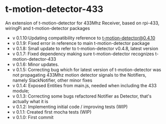 # t-motion-detector-433
An extension of t-motion-detector for 433Mhz Receiver, based on rpi-433, wiringPi and t-motion-detector packages  

* v 0.1.10:Updating compatibility reference to t-motion-detector@0.4.10  
* v 0.1.9: Fixed error in reference to main t-motion-detector package   
* v 0.1.8: Small update to refer to t-motion-detector v0.4.8, latest version  
* v 0.1.7: Fixed dependency making sure t-motion-detector recognizes t-motion-detector-433
* v 0.1.6: Minor updates.
* v 0.1.5: Correcting bug which for latest version of t-motion-detector was not propagating 433Mhz motion detector signals to the Notifiers, namely SlackNotifier, other minor fixes
* v 0.1.4: Exposed Entities from main.js, needed when including the 433 module;
* v 0.1.3: Correcting some bugs refactored Notifier as Detector, that's actually what it is
* v 0.1.2: Implementing initial code / improving tests (WIP)
* v 0.1.1: Created first mocha tests (WIP)
* v 0.1.0: First commit
